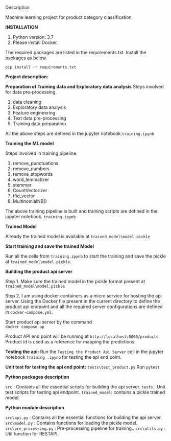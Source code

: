 Description
 
Machine learning project for product category classification. 


**INSTALLATION**

1. Python version: 3.7 
1. Please install Docker.

The required packages are listed in the requirements.txt. Install the
packages as below.
 
`pip install -r requirements.txt`


**Project description:**

**Preparation of Training data  and Exploratory data analysis**
Steps involved for data pre-processing.

1. data cleaning
2. Exploratory data analysis
3. Feature engineering
4. Text data pre-processing
4. Training data preparation

All the above steps are defined in the jupyter notebook.`training.ipynb`



**Training the ML model**

Steps involved in training pipeline.

1. remove_punctuations
2. remove_numbers
3. remove_stopwords
4. word_lemmatizer
5. stemmer
6. CountVectorizer
7. tfid_vector
8. MultinomialNB() 

The above training pipeline is built and training scripts are defined in the
jupyter notebook. `training.ipynb`

**Trained Model** 

Already the trained model is available at `trained_model\model.pickle`

**Start training and save the trained Model** 

Run all the cells from `training.ipynb` to start the training and save the
pickle at `trained_model\model.pickle`.

**Building the product api server** 

Step 1. Make sure the trained model in the pickle format present at 
`trained_model\model.pickle`

Step 2. I am using docker containers as a micro service for hosting the api
server. Using the Docker file present in the current directory to define the
product api endpoint and all the required server configurations are defined
 in `docker-compose.yml`. 

Start product api server by the command \
`docker compose up` 

Product API end point will be running at `http://localhost:5000/products`.
Product id is used as a reference for mapping the predictions.

**Testing the api:** 
Run the `Testing the Product Api Server` cell in the jupyter notebook `training
.ipynb` for testing the api end point.


**Unit test for testing the api end point:**  `tests\test_product.py` 
Run `pytest` 


**Python packages description**

`src` : Contains all the essential scripts for building the api server.
`tests` : Unit test scripts for testing api endpoint.
`trained_model`: contains a pickle trained model.

**Python module description**

`src\api.py` : Contains all the essential functions for building the api
 server.
`src\model.py` : Contains functions for loading the pickle model.
`src\pre_processing.py` : Pre-processing pipeline for training..
`src\utils.py` : Util function for RESTAPI.
 